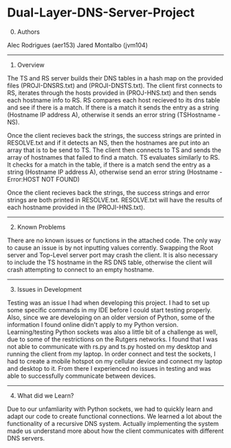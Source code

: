 # Dual-Layer-DNS-Server-Project



0. Authors

Alec Rodrigues (aer153)
Jared Montalbo (jvm104)

_________________________________________

1. Overview

The TS and RS server builds their DNS tables in a hash map on the provided files (PROJI-DNSRS.txt) and (PROJI-DNSTS.txt). The client first connects to RS, iterates through the hosts provided in (PROJ-HNS.txt) and then sends each hostname info to RS. RS compares each host recieved to its dns table and see if there is a match. If there is a match it sends the entry as a string (Hostname IP address A), otherwise it sends an error string (TSHostname - NS).

Once the client recieves back the strings, the success strings are printed in RESOLVE.txt and if it detects an NS, then the hostnames are put into an array that is to be send to TS. The client then connects to TS and sends the array of hostnames that failed to find a match. TS evaluates similarly to RS. It checks for a match in the table, if there is a match send the entry as a string (Hostname IP address A), otherwise send an error string (Hostname - Error:HOST NOT FOUND)

Once the client recieves back the strings, the success strings and error strings are both printed in RESOLVE.txt.
RESOLVE.txt will have the results of each hostname provided in the (PROJI-HNS.txt).

_________________________________________

2. Known Problems

There are no known issues or functions in the attached code. The only way to cause an issue is by not inputting values corrently. Swapping the Root server and Top-Level server port may crash the client. It is also necessary to include the TS hostname in the RS DNS table, otherwise the client will crash attempting to connect to an empty hostname.

_________________________________________

3. Issues in Development

Testing was an issue I had when developing this project. I had to set up some specific commands in my IDE before I could start testing properly. Also, since we are developing on an older version of Python, some of the information I found online didn't apply to my Python version. Learning/testing Python sockets was also a little bit of a challenge as well, due to some of the restrictions on the Rutgers networks. I found that I was not able to communicate with rs.py and ts.py hosted on my desktop and running the client from my laptop. In order connect and test the sockets, I had to create a mobile hotspot on my cellular device and connect my laptop and desktop to it. From there I experienced no issues in testing and was able to successfully communicate between devices.

_________________________________________

4. What did we Learn?

Due to our unfamliarity with Python sockets, we had to quickly learn and adapt our code to create functional connections. We learned a lot about the functionality of a recursive DNS system. Actually implementing the system made us understand more about how the client communicates with different DNS servers. 
